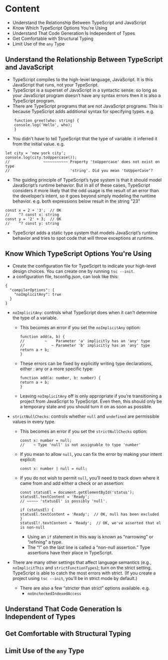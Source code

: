 # Content
- Understand the Relationship Between TypeScript and JavaScript
- Know Which TypeScript Options You're Using
- Understand That Code Generation Is Independent of Types
- Get Comfortable with Structural Typing
- Limit Use of the `any` Type

## Understand the Relationship Between TypeScript and JavaScript
- TypeScript compiles to the high-level language, JavaScript. It is this JavaScript that runs, not your TypeScript.
- TypeScript is a superset of JavaScript in a syntactic sense: so long as your JavaScript program doesn’t have any syntax errors then it is also a TypeScript program.
- There are TypeScript programs that are not JavaScript programs. This is because TypeScript adds additional syntax for specifying types. e.g.
```
    function greet(who: string) {
    console.log('Hello', who);
    }
```
- You didn’t have to tell TypeScript that the type of variable: it inferred it from the initial value. e.g.
```
let city = 'new york city';
console.log(city.toUppercase());
//               ~~~~~~~~~~~ Property 'toUppercase' does not exist on type
//                           'string'. Did you mean 'toUpperCase'?
```
- The guiding principle of TypeScript’s type system is that it should model JavaScript’s runtime behavior. But in all of these cases, TypeScript considers it more likely that the odd usage is the result of an error than the developer’s intent, so it goes beyond simply modeling the runtime behavior.  e.g. both expressions below result in the string "23"
```
const x = 2 + '3';  // OK
//    ^? const x: string
const y = '2' + 3;  // OK
//    ^? const y: string
```
- TypeScript adds a static type system that models JavaScript’s runtime behavior and tries to spot code that will throw exceptions at runtime.

## Know Which TypeScript Options You're Using
- Create the configuration file for TypeSciprt to indicate your high-level design choices. You can create one by running `tsc --init`.
- a configuration file, tsconfig.json, can look like this:
```
{
  "compilerOptions": {
    "noImplicitAny": true
  }
}
```
- `noImplicitAny`: controls what TypeScript does when it can’t determine the type of a variable.
    - This becomes an error if you set the `noImplicitAny` option:
        ```
        function add(a, b) {
        //         ~    Parameter 'a' implicitly has an 'any' type
        //            ~ Parameter 'b' implicitly has an 'any' type
        return a + b;
        }
        ```
    - These errors can be fixed by explicitly writing type declarations, either : any or a more specific type:
        ```
        function add(a: number, b: number) {
        return a + b;
        }
        ```
    - Leaving `noImplicitAny` off is only appropriate if you’re transitioning a project from JavaScript to TypeScript. Even then, this should only be a temporary state and you should turn it on as soon as possible.

-  `strictNullChecks`: controls whether `null` and `undefined` are permissible values in every type.
    - This becomes an error if you set the `strictNullChecks` option:
        ```
        const x: number = null;
        //    ~ Type 'null' is not assignable to type 'number'
        ```
    - If you mean to allow `null`, you can fix the error by making your intent explicit:
        ```
        const x: number | null = null;
        ```
    - If you do not wish to permit `null`, you’ll need to track down where it came from and add either a check or an assertion:
        ```
        const statusEl = document.getElementById('status');
        statusEl.textContent = 'Ready';
        // ~~~~~ 'statusEl' is possibly 'null'.

        if (statusEl) {
        statusEl.textContent = 'Ready';  // OK, null has been excluded
        }
        statusEl!.textContent = 'Ready';  // OK, we've asserted that el is non-null
        ```
        - Using an `if` statement in this way is known as “narrowing” or “refining” a type.
        - The “!” on the last line is called a “non-null assertion.” Type assertions have their place in TypeScript.
- There are many other settings that affect language semantics (e.g., `noImplicitThis` and `strictFunctionTypes`); turn on the strict setting. TypeScript is able to catch the most errors with strict. (If you create a project using `tsc --init`, you’ll be in strict mode by default.)
    - There are also a few “stricter than strict” options available. e.g.
        - `noUncheckedIndexedAccess`

## Understand That Code Generation Is Independent of Types
## Get Comfortable with Structural Typing
## Limit Use of the `any` Type